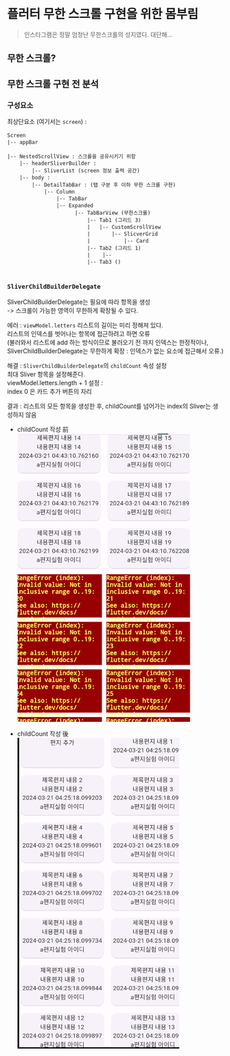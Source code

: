 # 플러터 무한 스크롤 구현을 위한 몸부림

> 인스타그램은 정말 엄청난 무한스크롤의 성지였다. 대단해...

## 무한 스크롤?


## 무한 스크롤 구현 전 분석


### 구성요소
최상단요소 (여기서는 `screen`) :

```
Screen
|-- appBar  
    
|-- NestedScrollView : 스크롤을 공유시키기 위함
    |-- headerSliverBuilder :   
        |-- SliverList (screen 정보 출력 공간)  
    |-- body :
        |-- DetailTabBar : (탭 구분 후 이하 무한 스크롤 구현)
            |-- Column 
                |-- TabBar
                |-- Expanded
                      |-- TabBarView (무한스크롤)
                          |-- Tab1 (그리드 3) 
                          |   |-- CustomScrollView
                          |       |-- SlicverGrid
                          |           |-- Card
                          |-- Tab2 (그리드 1)
                          |    |-- 
                          |-- Tab3 ()


```
### `SliverChildBuilderDelegate`
 SliverChildBuilderDelegate는 필요에 따라 항목을 생성  
 ->  스크롤이 가능한 영역이 무한하게 확장될 수 있다.  

에러 : `viewModel.letters` 리스트의 길이는 미리 정해져 있다.   
 리스트의 인덱스를 벗어나는 항목에 접근하려고 하면 오류  
(불러와서 리스트에 add 하는 방식이므로 불러오기 전 까지 인덱스는 한정적이나, SliverChildBuilderDelegate는 무한하게 확장 : 인덱스가 없는 요소에 접근해서 오류.)  

해결 : 
`SliverChildBuilderDelegate`의 `childCount` 속성 설정  
 최대 Sliver 항목을 설정해준다.  
viewModel.letters.length + 1 설정 :  
    index 0 은 카드 추가 버튼의 자리   

결과 : 리스트의 모든 항목을 생성한 후, childCount를 넘어가는 index의 Sliver는 생성하지 않음

- childCount 작성 前  
![alt text](before.png)

- childCount 작성 後  
![alt text](after.png)